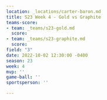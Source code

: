 ```yaml
---
location: _locations/carter-baron.md
title: S23 Week 4 - Gold vs Graphite
teams-score:
- team: _teams/s23-gold.md
  score: 
- team: _teams/s23-graphite.md
  score: 
field: "3"
date: 2022-10-02 12:30:00 -0400
season: 23
week: 4
mvp: ''
game-ball: ''
sportsperson: ''

---
```

